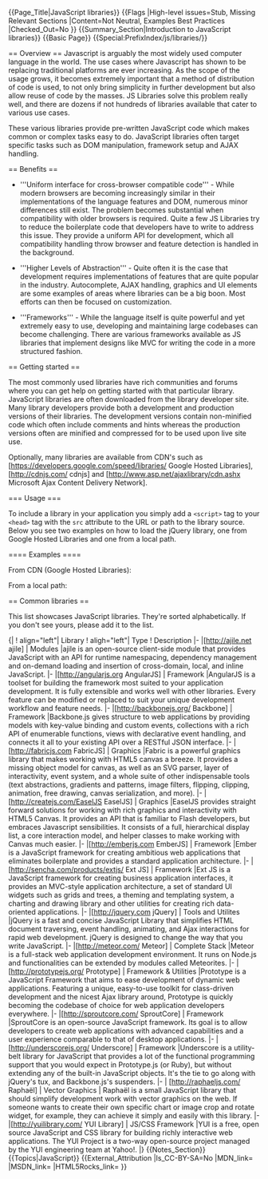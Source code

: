 {{Page_Title|JavaScript libraries}}
{{Flags
|High-level issues=Stub, Missing Relevant Sections
|Content=Not Neutral, Examples Best Practices
|Checked_Out=No
}}
{{Summary_Section|Introduction to JavaScript libraries}}
{{Basic Page}}
{{Special:PrefixIndex/js/libraries/}}

== Overview ==
Javascript is arguably the most widely used computer language in the world. The use cases where Javascript has shown to be replacing traditional platforms are ever increasing. As the scope of the usage grows, it becomes extremely important that a method of distribution of code is used, to not only bring simplicity in further development but also allow reuse of code by the masses. JS Libraries solve this problem really well, and there are dozens if not hundreds of libraries available that cater to various use cases.

These various libraries provide pre-written JavaScript code which makes common or complex tasks easy to do. JavaScript libraries often target specific tasks such as DOM manipulation, framework setup and AJAX handling.

== Benefits ==
* '''Uniform interface for cross-browser compatible code''' - While modern browsers are becoming increasingly similar in their implementations of the language features and DOM, numerous minor differences still exist. The problem becomes substantial when compatibility with older browsers is required. Quite a few JS Libraries try to reduce the boilerplate code that developers have to write to address this issue. They provide a uniform API for development, which all compatibility handling throw browser and feature detection is handled in the background.

* '''Higher Levels of Abstraction''' - Quite often it is the case that development requires implementations of features that are quite popular in the industry. Autocomplete, AJAX handling, graphics and UI elements are some examples of areas where libraries can be a big boon. Most efforts can then be focused on customization.

* '''Frameworks''' - While the language itself is quite powerful and yet extremely easy to use, developing and maintaining large codebases can become challenging. There are various frameworks available as JS libraries that implement designs like MVC for writing the code in a more structured fashion.

== Getting started ==

The most commonly used libraries have rich communities and forums where you can get help on getting started with that particular library. JavaScript libraries are often downloaded from the library developer site. Many library developers provide both a development and production versions of their libraries. The development versions contain non-minified code which often include comments and hints whereas the production versions often are minified and compressed for to be used upon live site use.

Optionally, many libraries are available from CDN's such as [https://developers.google.com/speed/libraries/ Google Hosted Libraries], [http://cdnjs.com/ cdnjs] and [http://www.asp.net/ajaxlibrary/cdn.ashx Microsoft Ajax Content Delivery Network].

=== Usage ===

To include a library in your application you simply add a <code>&lt;script&gt;</code> tag to your <code>&lt;head&gt;</code> tag with the <code>src</code> attribute to the URL or path to the library source. Below you see two examples on how to load the jQuery library, one from Google Hosted Libraries and one from a local path.

==== Examples ====

From CDN (Google Hosted Libraries):
<syntaxhighlight lang="html5">
<script src="//ajax.googleapis.com/ajax/libs/jquery/1.8.3/jquery.min.js"></script>
</syntaxhighlight>

From a local path:
<syntaxhighlight lang="html5">
<script src="js/lib/jquery.min.js"></script>
</syntaxhighlight>

== Common libraries ==

This list showcases JavaScript libraries. They're sorted alphabetically. If you don't see yours, please add it to the list.

{|
! align="left"| Library
! aligh="left"| Type
! Description
|-
|[http://ajile.net ajile]
| Modules
|ajile is an open-source client-side module that provides JavaScript with an API for runtime namespacing, dependency management and on-demand loading and insertion of cross-domain, local, and inline JavaScript.
|-
|[http://angularjs.org AngularJS]
| Framework
|AngularJS is a toolset for building the framework most suited to your application development. It is fully extensible and works well with other libraries. Every feature can be modified or replaced to suit your unique development workflow and feature needs.
|-
|[http://backbonejs.org/ Backbone]
| Framework
|Backbone.js gives structure to web applications by providing models with key-value binding and custom events, collections with a rich API of enumerable functions, views with declarative event handling, and connects it all to your existing API over a RESTful JSON interface.
|-
|[http://fabricjs.com FabricJS]
| Graphics
|Fabric is a powerful graphics library that makes working with HTML5 canvas a breeze. It provides a missing object model for canvas, as well as an SVG parser, layer of interactivity, event system, and a whole suite of other indispensable tools (text abstractions, gradients and patterns, image filters, flipping, clipping, animation, free drawing, canvas serialization, and more).
|-
|[http://createjs.com/EaselJS EaselJS]
| Graphics
|EaselJS provides straight forward solutions for working with rich graphics and interactivity with HTML5 Canvas. It provides an API that is familiar to Flash developers, but embraces Javascript sensibilities. It consists of a full, hierarchical display list, a core interaction model, and helper classes to make working with Canvas much easier.
|-
|[http://emberjs.com EmberJS]
| Framework
|Ember is a JavaScript framework for creating ambitious web applications that eliminates boilerplate and provides a standard application architecture.
|-
|[http://sencha.com/products/extjs/ Ext JS]
| Framework
|Ext JS is a JavaScript framework for creating business application interfaces, it provides an MVC-style application architecture, a set of standard UI widgets such as grids and trees, a theming and templating system, a charting and drawing library and other utilities for creating rich data-oriented applications.
|-
|[http://jquery.com jQuery]
| Tools and Utilites
|jQuery is a fast and concise JavaScript Library that simplifies HTML document traversing, event handling, animating, and Ajax interactions for rapid web development. jQuery is designed to change the way that you write JavaScript.
|-
|[http://meteor.com/ Meteor]
| Complete Stack
|Meteor is a full-stack web application development environment. It runs on Node.js and functionalities can be extended by modules called Meteorites. 
|-
|[http://prototypejs.org/ Prototype]
| Framework & Utilities
|Prototype is a JavaScript Framework that aims to ease development of dynamic web applications. Featuring a unique, easy-to-use toolkit for class-driven development and the nicest Ajax library around, Prototype is quickly becoming the codebase of choice for web application developers everywhere.
|-
|[http://sproutcore.com/ SproutCore]
| Framework
|SproutCore is an open-source JavaScript framework. Its goal is to allow developers to create web applications with advanced capabilities and a user experience comparable to that of desktop applications.
|-
|[http://underscorejs.org/ Underscore]
| Framework
|Underscore is a utility-belt library for JavaScript that provides a lot of the functional programming support that you would expect in Prototype.js (or Ruby), but without extending any of the built-in JavaScript objects. It's the tie to go along with jQuery's tux, and Backbone.js's suspenders.
|-
| [http://raphaeljs.com/ Raphaël]
| Vector Graphics
| Raphaël is a small JavaScript library that should simplify development work with vector graphics on the web. If someone wants to create their own specific chart or image crop and rotate widget, for example, they can achieve it simply and easily with this library.
|-
|[http://yuilibrary.com/ YUI Library]
| JS/CSS Framework
|YUI is a free, open source JavaScript and CSS library for building richly interactive web applications. The YUI Project is a two-way open-source project managed by the YUI engineering team at Yahoo!.
|}
{{Notes_Section}}
{{Topics|JavaScript}}
{{External_Attribution
|Is_CC-BY-SA=No
|MDN_link=
|MSDN_link=
|HTML5Rocks_link=
}}